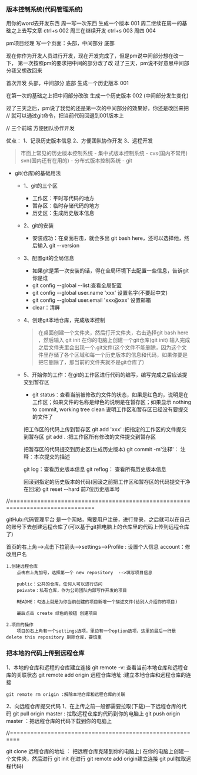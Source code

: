 ### 版本控制系统(代码管理系统)
用你的word去开发东西
周一写一次东西   生成一个版本 001
周二继续在周一的基础之上去写文章 ctrl+s  002
周三在继续开发 ctrl+s   003
周四   004


pm项目经理  写一个页面：头部，中间部分 底部

现在你作为开发人员进行开发，现在开发完成了，但是pm说中间部分想在改一下，
第一次按照pm的要求把中间的部分改了改
过了三天，pm说不好意思中间部分我又想改回来


首次开发 头部，中间部分 底部  生成一个历史版本 001

在第一次的基础之上把中间部分改改   生成一个历史版本 002 (中间部分发生变化)

过了三天之后，pm说了我觉的还是第一次的中间部分的效果好，你还是改回来把
 // 就可以通过git命令，把当前代码回退到001版本上


// 三个前端 方便团队协作开发


优点：
  1、记录历史版本信息
  2、方便团队协作开发
  3、远程开发


  >市面上常见的历史版本控制系统
    - 集中式版本控制系统
      - cvs(国内不常用)  svn(国内还有在用的)
    - 分布式版本控制系统
    - git

- git(仓库)的基础用法
  - 1、git的三个区
      - 工作区：平时写代码的地方
      - 暂存区：临时存储代码的地方
      - 历史区：生成历史版本信息

  - 2、git的安装
      - 安装成功：在桌面右击，就会多出 git bash here，还可以选择他，然后输入 git --version
  - 3、配置git的全局信息
      - 如果git是第一次安装的话，得在全局环境下去配置一些信息，告诉git你是谁
      - git config --global --list:查看全局配置
      - git config --global user.name 'xxx' 设置名字(不要起中文)
      - git config --global user.email 'xxx@xxx' 设置邮箱
      - clear：清屏

  - 4、创建git本地仓库，完成版本控制
    > 在桌面创建一个文件夹，然后打开文件夹，右击选择git bash here ，然后输入 git init
      > 在你的电脑上创建一个git仓库(git init)
      > 输入完成之后文件夹里会出现一个.git文件(这个文件不能删除，因为这个文件里存储了各个区域和每一个历史版本的信息和代码，如果你要是把它删除了，那当前的文件夹就不是git仓库了)
  
  - 5、开始你的工作：在git的工作区进行代码的编写，编写完成之后应该提交到暂存区
      - git status：查看当前被修改的文件的状态，如果是红色的，说明是在工作区；如果文件的名称是绿色的说明是在暂存区；如果显示 nothing to commit, working tree clean 说明工作区和暂存区已经没有要提交的文件了


    把工作区的代码上传到暂存区
      git add 'xxx' :把指定的工作区的文件提交到暂存区
      git add . :把工作区所有修改的文件提交到暂存区
    
    把暂存区的代码提交到历史区(生成历史版本)
    git commit -m'注释'： 注释：本次提交的描述

    git log：查看历史版本信息
    git reflog： 查看所有历史版本信息


    回滚到指定的历史版本的代码(回滚之前把工作区和暂存区的代码提交干净在回滚)
    git reset --hard 前7位历史版本号

//===============================================================================

gitHub:代码管理平台
是一个网站，需要用户注册，进行登录，之后就可以在自己的账号下去创建远程仓库了(可以基于git把电脑上的仓库里的代码上传到远程仓库了)

首页的右上角-->点击下拉箭头-->settings-->Profile : 设置个人信息
                                       account：修改用户名


    1.创建远程仓库
        点击右上角加号，选择第一个 new repository  -->填写项目信息

        public：公共的仓库，任何人可以进行访问
        peivate：私有仓库，作为公司团队内部写作开发的项目

        README：勾选上就是为你当前创建的项目新增一个描述文件(给别人介绍你的项目)

        最后点击 create 绿色的按钮 创建项目

    2.项目的操作
        项目的右上角有一个settings选项，里边有一个option选项，这里的最后一行是 delete this repository 删除仓库，要慎重




### 把本地的代码上传到远程仓库
  1、本地的仓库和远程的仓库建立连接
    git remote -v: 查看当前本地仓库和远程仓库的关联状态
    git remote add origin 远程仓库地址  :建立本地仓库和远程仓库的连接

    git remote rm origin :解除本地仓库和远程仓库的关联
  
  2、向远程仓库提交代码
    1、在上传之前一般都需要拉取(下载)一下远程仓库的代码
    git pull origin master : 拉取远程仓库的代码到你的电脑上
    git push origin master ：把远程仓库的代码下载到你的电脑上

//=========================================================

git clone 远程仓库的地址  ： 把远程仓库克隆到你的电脑上( 在你的电脑上创建一个文件夹，然后进行 git init  在进行 git remote add origin建立连接  git pull拉取远程代码)


  






